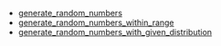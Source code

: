 - [generate_random_numbers](generate_random_numbers/README.md)
- [generate_random_numbers_within_range](generate_random_numbers_within_range/README.md)
- [generate_random_numbers_with_given_distribution](generate_random_numbers_with_given_distribution/README.md)